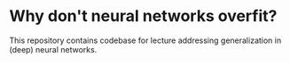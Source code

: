 # Why don't neural networks overfit?

This repository contains codebase for lecture addressing generalization in (deep) neural networks. 